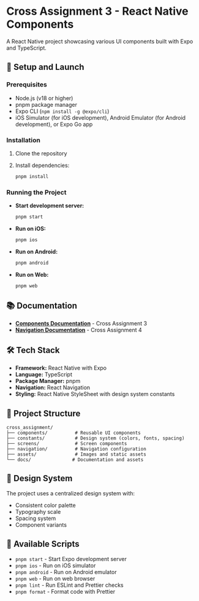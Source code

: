 # Cross Assignment 3 - React Native Components

A React Native project showcasing various UI components built with Expo and TypeScript.

## 🚀 Setup and Launch

### Prerequisites

- Node.js (v18 or higher)
- pnpm package manager
- Expo CLI (`npm install -g @expo/cli`)
- iOS Simulator (for iOS development), Android Emulator (for Android development), or Expo Go app

### Installation

1. Clone the repository
2. Install dependencies:

   ```bash
   pnpm install
   ```

### Running the Project

- **Start development server:**

  ```bash
  pnpm start
  ```

- **Run on iOS:**

  ```bash
  pnpm ios
  ```

- **Run on Android:**

  ```bash
  pnpm android
  ```

- **Run on Web:**

  ```bash
  pnpm web
  ```

## 📚 Documentation

- **[Components Documentation](docs/components.md)** - Cross Assignment 3
- **[Navigation Documentation](docs/navigation.md)** - Cross Assignment 4

## 🛠️ Tech Stack

- **Framework:** React Native with Expo
- **Language:** TypeScript
- **Package Manager:** pnpm
- **Navigation:** React Navigation
- **Styling:** React Native StyleSheet with design system constants

## 📁 Project Structure

```text
cross_assignment/
├── components/          # Reusable UI components
├── constants/           # Design system (colors, fonts, spacing)
├── screens/             # Screen components
├── navigation/          # Navigation configuration
├── assets/              # Images and static assets
└── docs/               # Documentation and assets
```

## 🎨 Design System

The project uses a centralized design system with:

- Consistent color palette
- Typography scale
- Spacing system
- Component variants

## 📱 Available Scripts

- `pnpm start` - Start Expo development server
- `pnpm ios` - Run on iOS simulator
- `pnpm android` - Run on Android emulator
- `pnpm web` - Run on web browser
- `pnpm lint` - Run ESLint and Prettier checks
- `pnpm format` - Format code with Prettier
